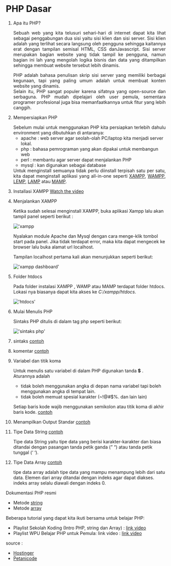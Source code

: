# PHP Dasar

1. Apa itu PHP?
   <div style='text-align: justify'>
   Sebuah web yang kita telusuri sehari-hari di internet dapat kita lihat sebagai penggabungan dua sisi yaitu sisi klien dan sisi server. Sisi klien adalah yang terlihat secara langsung oleh pengguna sehingga kaitannya erat dengan tampilan semisal HTML, CSS danJavascript. Sisi server merupakan bagian website yang tidak tampil ke pengguna, namun bagian ini lah yang mengolah logika bisnis dan data yang ditampilkan sehingga membuat website tersebut lebih dinamis.

   PHP adalah bahasa penulisan skrip sisi server yang memiliki berbagai kegunaan, tapi yang paling umum adalah untuk membuat konten website yang dinamis.   
   Selain itu, PHP sangat populer karena sifatnya yang open-source dan serbaguna. PHP mudah dipelajari oleh user pemula, sementara programer profesional juga bisa memanfaatkannya untuk fitur yang lebih canggih.
   </div>
2. Mempersiapkan PHP
   <div style='text-align: justify'>
      Sebelum mulai untuk menggunakan PHP kita persiapkan terlebih dahulu environment yang dibutuhkan di antaranya:
   </div>

      * apache : web server agar seolah-olah PC/laptop kita menjadi server lokal.
      * php : bahasa pemrograman yang akan dipakai untuk membangun web
      * perl : membantu agar server dapat menjalankan PHP
      * mysql : kan digunakan sebagai database

   <div style='text-align: justify'>
   Untuk menginstall semuanya tidak perlu diinstall terpisah satu per satu, kita dapat menginstall aplikasi yang all-in-one seperti <a href='https://www.apachefriends.org/download.html'>XAMPP</a>, <a href='https://www.wampserver.com/en/#download-wrapper'>WAMPP</a>, <a href='https://www.digitalocean.com/community/tutorials/how-to-install-linux-nginx-mysql-php-lemp-stack-on-ubuntu-22-04'>LEMP</a>,  <a href='https://www.digitalocean.com/community/tutorials/how-to-install-linux-apache-mysql-php-lamp-stack-on-ubuntu-22-04'>LAMP</a> atau <a href='https://www.mamp.info/en/downloads/'>MAMP</a>.
   </div>

3. Installasi XAMPP
   [Watch the video](https://www.youtube.com/embed/bSxf7Prh43I)
4. Menjalankan XAMPP

   Ketika sudah selesai menginstall XAMPP, buka aplikasi Xampp lalu akan tampil panel seperti berikut :

   !['xampp](https://lh3.googleusercontent.com/-zW57diGnmJ8/YWfq5Puc4wI/AAAAAAAAEiI/c-VEzmPEEz05eHVPhUyADgISh605aX-QACLcBGAsYHQ/w640-h387/image.png)

   Nyalakan module Apache dan Mysql dengan cara menge-klik tombol start pada panel. Jika tidak terdapat error, maka kita dapat mengecek ke browser lalu buka alamat url localhost.

   Tampilan localhost pertama kali akan menunjukkan seperti berikut:
   
   !['xampp dashboard'](https://kinsta.com/wp-content/uploads/2021/04/xampp-home-page.jpg)
6. Folder htdocs

   Pada folder instalasi XAMPP , WAMP atau MAMP terdapat folder htdocs. Lokasi nya biasanya dapat kita akses ke *C:/xampp/htdocs*.

   !['htdocs'](https://www.rumahweb.com/journal/wp-content/uploads/2022/12/folder-belajar.jpg)
7. Mulai Menulis PHP

   Sintaks PHP ditulis di dalam tag php seperti berikut:

   !['sintaks php'](https://kelasprogrammer.com/wp-content/uploads/2019/07/struktur-php.png)
8. sintaks [contoh](src/1-basic-php/1-sintaks.php)
9. komentar [contoh](src/1-basic-php/2-komentar.php)
10. Variabel dan titik koma

    Untuk menulis satu variabel di dalam PHP digunakan tanda **$** . Aturannya adalah
    - tidak boleh menggunakan angka di depan nama variabel tapi boleh menggunakan angka di tempat lain.
    - tidak boleh memuat spesial karakter (~!@#$%. dan lain lain)
    
    Setiap baris kode wajib menggunakan semikolon atau titik koma di akhir baris kode.
    [contoh](src/1-basic-php/3-variabel-dan-titik-koma.php)
12. Menampilkan Output Standar [contoh](src/1-basic-php/4-output-standar.php)
13. Tipe Data String [contoh](src/1-basic-php/5-string.php)

    Tipe data String yaitu tipe data yang berisi karakter-karakter dan biasa ditandai dengan pasangan tanda petik ganda (” “) atau tanda petik tunggal (‘ ‘).
    
15. Tipe Data Array [contoh](src/1-basic-php/6-array.php)

    tipe data array adalah tipe data yang mampu menampung lebih dari satu data. Elemen dari array ditandai dengan indeks agar dapat diakses. indeks array selalu diawali dengan indeks 0.

Dokumentasi PHP resmi
- Metode [string](https://www.php.net/manual/en/ref.strings.php)
- Metode [array](https://www.php.net/manual/en/ref.array.php)

Beberapa tutorial yang dapat kita ikuti bersama untuk belajar PHP:
- Playlist Sekolah Koding (Intro PHP, string dan Array) : <a href='https://www.youtube.com/playlist?list=PLdMopq3Lfhpdfgo91tsv3MfhXXbNLQBV3'>link video</a>
-  Playlist WPU Belajar PHP untuk Pemula: link video : <a href='https://www.youtube.com/playlist?list=PLFIM0718LjIUqXfmEIBE3-uzERZPh3vp6'>link video</a>

source :
- [Hostinger](https://www.hostinger.co.id/tutorial/apa-itu-php/)
- [Petanicode](https://www.petanikode.com/php-xampp-windows/)
